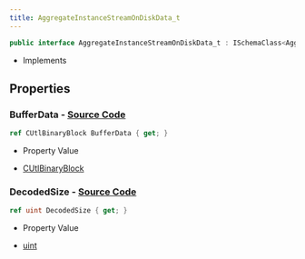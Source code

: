```yaml
---
title: AggregateInstanceStreamOnDiskData_t
---
```


```csharp
public interface AggregateInstanceStreamOnDiskData_t : ISchemaClass<AggregateInstanceStreamOnDiskData_t>, ISchemaField, ISchemaClass, INativeHandle
```

- Implements

## Properties

### **BufferData** - [Source Code](https://github.com/swiftly-solution/swiftlys2/blob/main/managed/src/SwiftlyS2.Generated/Schemas/Interfaces/AggregateInstanceStreamOnDiskData_t.cs#L18)

```csharp
ref CUtlBinaryBlock BufferData { get; }
```

- Property Value

- [CUtlBinaryBlock](/docs/api/shared/natives/cutlbinaryblock)

### **DecodedSize** - [Source Code](https://github.com/swiftly-solution/swiftlys2/blob/main/managed/src/SwiftlyS2.Generated/Schemas/Interfaces/AggregateInstanceStreamOnDiskData_t.cs#L16)

```csharp
ref uint DecodedSize { get; }
```

- Property Value

- [uint](https://learn.microsoft.com/dotnet/api/system.uint32)

